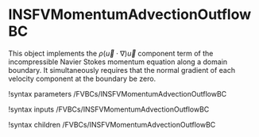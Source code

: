 # INSFVMomentumAdvectionOutflowBC

This object implements the $\rho\left(\vec u \cdot\nabla\right)\vec u$ component
term of the
incompressible Navier Stokes momentum equation along a domain boundary. It
simultaneously requires that the normal gradient of each velocity component at
the boundary be zero.

!syntax parameters /FVBCs/INSFVMomentumAdvectionOutflowBC

!syntax inputs /FVBCs/INSFVMomentumAdvectionOutflowBC

!syntax children /FVBCs/INSFVMomentumAdvectionOutflowBC
